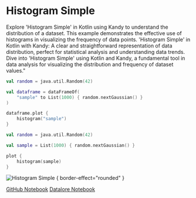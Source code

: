# Histogram Simple

<web-summary>
Explore 'Histogram Simple' in Kotlin using Kandy to understand the distribution of a dataset.
This example demonstrates the effective use of histograms in visualizing the frequency of data points.
</web-summary>

<card-summary>
'Histogram Simple' in Kotlin with Kandy: A clear and straightforward representation of data distribution,
perfect for statistical analysis and understanding data trends.
</card-summary>

<link-summary>
Dive into 'Histogram Simple' using Kotlin and Kandy, a fundamental tool in data analysis for visualizing the distribution and frequency of dataset values."
</link-summary>


<!---IMPORT org.jetbrains.kotlinx.kandy.letsplot.samples.Histogram-->

<tabs>
<tab title="DataFrame">
<!---FUN histogram_simple_dataframe-->

```kotlin
val random = java.util.Random(42)

val dataframe = dataFrameOf(
    "sample" to List(1000) { random.nextGaussian() }
)

dataframe.plot {
    histogram("sample")
}
```

<!---END-->
</tab>
<tab title="Collections">
<!---FUN histogram_simple_collections-->

```kotlin
val random = java.util.Random(42)

val sample = List(1000) { random.nextGaussian() }

plot {
    histogram(sample)
}
```

<!---END-->

</tab>
</tabs>

![Histogram Simple](histogram_simple.svg) { border-effect="rounded" }

<seealso style="cards">
       <category ref="example-ktnb">
           <a href="https://github.com/Kotlin/kandy/blob/main/examples/notebooks/lets-plot/samples/bars/histogram_bar_plot.ipynb" summary="View the notebook on our GitHub repository">GitHub Notebook</a>
           <a href="https://datalore.jetbrains.com/report/static/KQKedA4jDrKu63O53gEN0z/MXxEf1q7ACuzgCkFtV0bkT" summary="Experiment with this example on Datalore">Datalore Notebook</a>
       </category>
</seealso>
